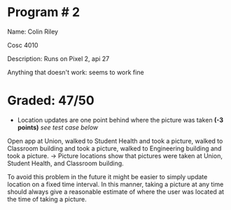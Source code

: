 # Program # 2
Name:  Colin Riley

Cosc 4010

Description:  Runs on Pixel 2, api 27

Anything that doesn't work:  seems to work fine

# Graded: 47/50 #

* Location updates are one point behind where the picture was taken **(-3 points)** *see test case below*

Open app at Union, walked to Student Health and took a picture, walked to Classroom building and took a picture, walked to Engineering building and took a picture. -> Picture locations show that pictures were taken at Union, Student Health, and Classroom building.

To avoid this problem in the future it might be easier to simply update location on a fixed time interval. In this manner, taking a picture at any time should always give a reasonable estimate of where the user was located at the time of taking a picture.
